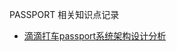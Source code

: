 
PASSPORT 相关知识点记录

* [滴滴打车passport系统架构设计分析](http://www.hello-code.com/blog/architecture/201607/6099.html)
